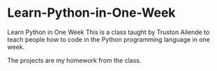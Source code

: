 # Learn-Python-in-One-Week
Learn Python in One Week
This is a class taught by Truston Ailende to teach people how to code in the Python programming language in one week.

The projects are my homework from the class.
